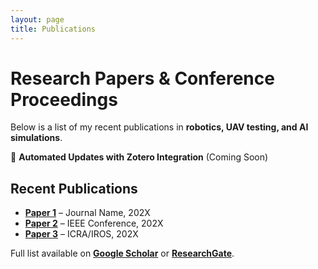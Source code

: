 ```yaml
---
layout: page
title: Publications
---
```


# Research Papers & Conference Proceedings  

Below is a list of my recent publications in **robotics, UAV testing, and AI simulations**.

📌 **Automated Updates with Zotero Integration** (Coming Soon)

## Recent Publications
- **[Paper 1](#)** – Journal Name, 202X
- **[Paper 2](#)** – IEEE Conference, 202X
- **[Paper 3](#)** – ICRA/IROS, 202X

Full list available on **[Google Scholar](#)** or **[ResearchGate](#)**.
